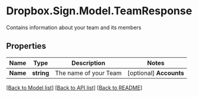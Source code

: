 # Dropbox.Sign.Model.TeamResponse
Contains information about your team and its members

## Properties

Name | Type | Description | Notes
------------ | ------------- | ------------- | -------------
**Name** | **string** |  The name of your Team  | [optional] **Accounts** | [**List&lt;AccountResponse&gt;**](AccountResponse.md) |    | [optional] **InvitedAccounts** | [**List&lt;AccountResponse&gt;**](AccountResponse.md) |  A list of all Accounts that have an outstanding invitation to join your Team. Note that this response is a subset of the response parameters found in `GET /account`.  | [optional] **InvitedEmails** | **List&lt;string&gt;** |  A list of email addresses that have an outstanding invitation to join your Team and do not yet have a Dropbox Sign account.  | [optional] 

[[Back to Model list]](../README.md#documentation-for-models) [[Back to API list]](../README.md#documentation-for-api-endpoints) [[Back to README]](../README.md)

